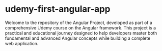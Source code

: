 # udemy-first-angular-app
Welcome to the repository of the Angular Project, developed as part of a comprehensive Udemy course on the Angular framework. This project is a practical and educational journey designed to help developers master both fundamental and advanced Angular concepts while building a complete web application.
